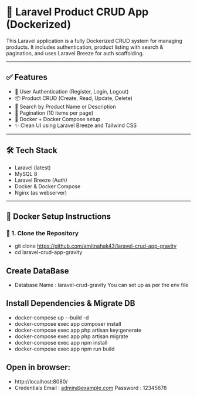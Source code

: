 # 🚀 Laravel Product CRUD App (Dockerized)

This Laravel application is a fully Dockerized CRUD system for managing products. It includes authentication, product listing with search & pagination, and uses Laravel Breeze for auth scaffolding.

---

## ✅ Features

- 🔐 User Authentication (Register, Login, Logout)
- 📦 Product CRUD (Create, Read, Update, Delete)
- 🔎 Search by Product Name or Description
- 📄 Pagination (10 items per page)
- 🐳 Docker + Docker Compose setup
- ✨ Clean UI using Laravel Breeze and Tailwind CSS

---

## 🛠️ Tech Stack

- Laravel (latest)
- MySQL 8
- Laravel Breeze (Auth)
- Docker & Docker Compose
- Nginx (as webserver)

---

## 🐳 Docker Setup Instructions

### 🔁 1. Clone the Repository
- git clone https://github.com/amitnahak43/laravel-crud-app-gravity
- cd laravel-crud-app-gravity

## Create DataBase 
- Database Name :  laravel-crud-gravity
    You can set up as per the env file

## Install Dependencies & Migrate DB
- docker-compose up --build -d
- docker-compose exec app composer install
- docker-compose exec app php artisan key:generate
- docker-compose exec app php artisan migrate
- docker-compose exec app npm install
- docker-compose exec app npm run build

## Open in browser:

- http://localhost:8080/
- Credentials 
    Email : admin@example.com
    Password : 12345678

